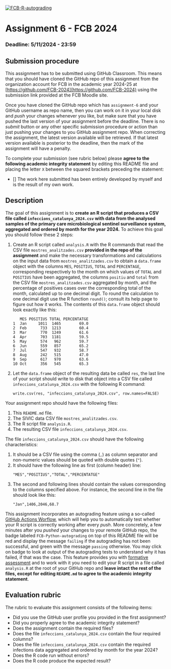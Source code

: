 [![FCB-R-autograding](../../actions/workflows/fcb_autograding.yml/badge.svg)](../../actions?query=workflow%3AFCB-R-autograding)

# Assignment 6 - FCB 2024
### Deadline: 5/11/2024 - 23:59

## Submission procedure

This assignment has to be submitted using GitHub Classroom. This
means that you should have cloned the GitHub repo of this assignment from
the organization account for FCB in the academic year 2024-25 at
[https://github.com/FCB-2024](https://github.com/FCB-2024)
using the submission link provided at the FCB Moodle site.

Once you have cloned the GitHub repo which has `assignment-6` and your
GitHub username as repo name, then you can work on it in your local disk
and _push_ your changes whenever you like, but make sure that you have pushed
the last version of your assignment before the deadline. There is no
_submit_ button or any other specific submission procedure or action than
just pushing your changes to you GitHub assignment repo. When correcting the
assignment, the latest version available will be retrieved. If that latest
version available is posterior to the deadline, then the mark of the assignment
will have a penalty.

To complete your submission (see rubric below) please **agree to the following
academic integrity statement** by editing this README file and placing the
letter `X` between the squared brackets preceding the statement:

- [] The work here submitted has been entirely developed by myself and is the
  result of my own work.

## Description

The goal of this assignment is to **create an R script that produces a CSV file
called `infeccions_catalunya_2024.csv` with data from the analysed samples
of the primary care microbiological sentinel surveillance system, aggregated
and ordered by month for the year 2024.** To achieve this goal you should
follow these 2 steps:

  1. Create an R script called `analysis.R` with the R commands that
     read the CSV file `mostres_analitzades.csv` **provided in the repo
     of the assignment** and make the necessary transformations and
     calculations on the input data from `mostres_analitzades.csv` to obtain a
     `data.frame` object with the columns `MES`, `POSITIUS`, `TOTAL` and
     `PERCENTAGE`, corresponding respectively to the month on which values
     of `TOTAL` and `POSITIUS` have been aggregated, the columns `positiu` and
     `total` from the CSV file `mostres_analitzades.csv` aggregated by month,
     and the percentage of positives cases over the corresponding total of the
     month, calculated up to one decimal digit. To round the calculation to one
     decimal digit use the R function `round()`; consult its help page to figure
     out how it works. The contents of this `data.frame` object should look
     exactly like this:
     ```
        MES POSITIUS TOTAL PERCENTATGE
     1  Jan     1011  1465        69.0
     2  Feb      733  1213        60.4
     3  Mar      770  1249        61.6
     4  Apr      703  1181        59.5
     5  May      574   962        59.7
     6  Jun      559   857        65.2
     7  Jul      547   932        58.7
     8  Aug      242   515        47.0
     9  Sep      617   970        63.6
     10 Oct      356   545        65.3
     ```
  2. Let the `data.frame` object of the resulting data be called `res`,
     the last line of your script should write to disk that object
     into a CSV file called `infeccions_catalunya_2024.csv` with the
     following R command:
     ```
     write.csv(res, "infeccions_catalunya_2024.csv", row.names=FALSE)
     ```

Your assignment repo should have the following files:

  1. This `README.md` file.
  2. The SIVIC data CSV file `mostres_analitzades.csv`.
  3. The R script file `analysis.R`.
  4. The resulting CSV file `infeccions_catalunya_2024.csv`.

The file `infeccions_catalunya_2024.csv` should have the following
characteristics:

  1. It should be a CSV file using the comma (`,`) as column separator and
     non-numeric values should be quoted with double quotes (`"`).
  2. It should have the following line as first (column header) line:
     ```
     "MES","POSITIUS","TOTAL","PERCENTATGE"
     ```
  3. The second and following lines should contain the values corresponding
     to the columns specified above. For instance, the second line in the file
     should look like this:
     ```
     "Jan",1406,2046,68.7
     ```

This assignment incorporates an autograding feature using a so-called
[GitHub Actions Worflow](https://github.com/features/actions), which will
help you to automatically test whether your R script is
correctly working after every _push_. More concretely, a few minutes after
you _pushed_ your changes to your remote GitHub repo, the badge labeled
`FCB-Python-autograding` on top of this README file will be red and display
the message `failing` if the autograding has not been successful, and
green with the message `passing` otherwise. You may click on badge to
look at output of the autograding tests to understand why it has failed,
if that was the case. This feature provides you with
[formative assessment](https://en.wikipedia.org/wiki/Formative_assessment)
and to work with it you need to edit your R script in a file called
`analysis.R` at the root of your GitHub repo and **leave intact the rest of
the files, except for editing `README.md` to agree to the academic integrity
statement**.

## Evaluation rubric

The rubric to evaluate this assignment consists of the following items:

  * Did you use the GitHub user profile you provided in the first assignment?
  * Did you properly agree to the academic integrity statement?
  * Does the assignment contain the required files?
  * Does the file `infeccions_catalunya_2024.csv` contain the four required
    columns?
  * Does the file `infeccions_catalunya_2024.csv` contain the required
    infections data aggregated and ordered by month for the year 2024?
  * Does the R code run without errors?
  * Does the R code produce the expected result?
